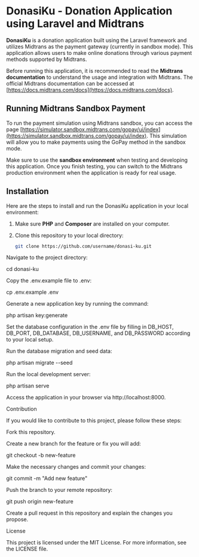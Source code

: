 # DonasiKu - Donation Application using Laravel and Midtrans

**DonasiKu** is a donation application built using the Laravel framework and utilizes Midtrans as the payment gateway (currently in sandbox mode). This application allows users to make online donations through various payment methods supported by Midtrans.

Before running this application, it is recommended to read the **Midtrans documentation** to understand the usage and integration with Midtrans. The official Midtrans documentation can be accessed at [https://docs.midtrans.com/docs](https://docs.midtrans.com/docs).

## Running Midtrans Sandbox Payment

To run the payment simulation using Midtrans sandbox, you can access the page [https://simulator.sandbox.midtrans.com/gopay/ui/index](https://simulator.sandbox.midtrans.com/gopay/ui/index). This simulation will allow you to make payments using the GoPay method in the sandbox mode.

Make sure to use the **sandbox environment** when testing and developing this application. Once you finish testing, you can switch to the Midtrans production environment when the application is ready for real usage.

## Installation

Here are the steps to install and run the DonasiKu application in your local environment:

1. Make sure **PHP** and **Composer** are installed on your computer.

2. Clone this repository to your local directory:
   ```bash
   git clone https://github.com/username/donasi-ku.git

Navigate to the project directory:

cd donasi-ku

Copy the .env.example file to .env:

cp .env.example .env

Generate a new application key by running the command:

php artisan key:generate

Set the database configuration in the .env file by filling in DB_HOST, DB_PORT, DB_DATABASE, DB_USERNAME, and DB_PASSWORD according to your local setup.

Run the database migration and seed data:

php artisan migrate --seed

Run the local development server:

php artisan serve

Access the application in your browser via http://localhost:8000.

Contribution

If you would like to contribute to this project, please follow these steps:

Fork this repository.

Create a new branch for the feature or fix you will add:

git checkout -b new-feature

Make the necessary changes and commit your changes:

git commit -m "Add new feature"

Push the branch to your remote repository:

git push origin new-feature

Create a pull request in this repository and explain the changes you propose.

License

This project is licensed under the MIT License. For more information, see the LICENSE file.

